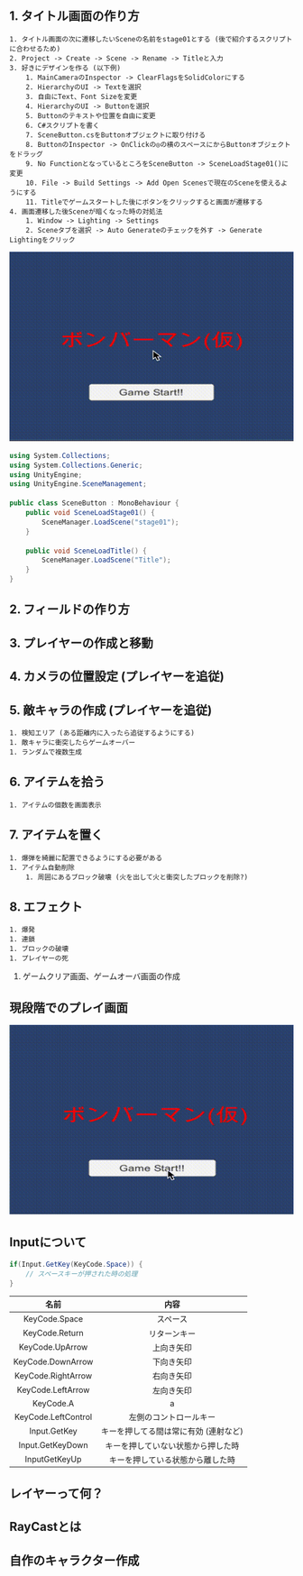 ## 1. タイトル画面の作り方
	1. タイトル画面の次に遷移したいSceneの名前をstage01とする (後で紹介するスクリプトに合わせるため)
	2. Project -> Create -> Scene -> Rename -> Titleと入力
	3. 好きにデザインを作る (以下例)
		1. MainCameraのInspector -> ClearFlagsをSolidColorにする
		2. HierarchyのUI -> Textを選択
		3. 自由にText、Font Sizeを変更
		4. HierarchyのUI -> Buttonを選択
		5. Buttonのテキストや位置を自由に変更
		6. C#スクリプトを書く
		7. SceneButton.csをButtonオブジェクトに取り付ける
		8. ButtonのInspector -> OnClickの◎の横のスペースにからButtonオブジェクトをドラッグ
		9. No FunctionとなっているところをSceneButton -> SceneLoadStage01()に変更
		10. File -> Build Settings -> Add Open Scenesで現在のSceneを使えるようにする
		11. Titleでゲームスタートした後にボタンをクリックすると画面が遷移する
	4. 画面遷移した後Sceneが暗くなった時の対処法
		1. Window -> Lighting -> Settings
		2. Sceneタブを選択 -> Auto Generateのチェックを外す -> Generate Lightingをクリック

![実行例](https://github.com/tsutarou10/unity/blob/master/gif/SceneTitle.gif)

```:SceneButton.cs
using System.Collections;
using System.Collections.Generic;
using UnityEngine;
using UnityEngine.SceneManagement;

public class SceneButton : MonoBehaviour {
	public void SceneLoadStage01() {
		SceneManager.LoadScene("stage01");
	}

	public void SceneLoadTitle() {
		SceneManager.LoadScene("Title");
	}
}
```
## 2. フィールドの作り方

## 3. プレイヤーの作成と移動

## 4. カメラの位置設定 (プレイヤーを追従)

## 5. 敵キャラの作成 (プレイヤーを追従)
	1. 検知エリア (ある距離内に入ったら追従するようにする)
	1. 敵キャラに衝突したらゲームオーバー
	1. ランダムで複数生成

## 6. アイテムを拾う
	1. アイテムの個数を画面表示

## 7. アイテムを置く
	1. 爆弾を綺麗に配置できるようにする必要がある
	1. アイテム自動削除
		1. 周囲にあるブロック破壊 (火を出して火と衝突したブロックを削除?)

## 8. エフェクト
	1. 爆発
	1. 連鎖
	1. ブロックの破壊
	1. プレイヤーの死

1. ゲームクリア画面、ゲームオーバ画面の作成


## 現段階でのプレイ画面
![進捗](https://github.com/tsutarou10/unity/blob/master/gif/progress.gif)
## Inputについて
```C#
if(Input.GetKey(KeyCode.Space)) {
	// スペースキーが押された時の処理
}
```
| 名前 | 内容 |
| :---: | :---: |
| KeyCode.Space | スペース |
| KeyCode.Return | リターンキー |
| KeyCode.UpArrow | 上向き矢印 |
| KeyCode.DownArrow | 下向き矢印 |
| KeyCode.RightArrow | 右向き矢印 |
| KeyCode.LeftArrow | 左向き矢印 |
| KeyCode.A | a |
| KeyCode.LeftControl| 左側のコントロールキー |
| Input.GetKey | キーを押してる間は常に有効 (連射など) |
| Input.GetKeyDown | キーを押していない状態から押した時 |
| InputGetKeyUp | キーを押している状態から離した時 |

## レイヤーって何？
## RayCastとは
## 自作のキャラクター作成
